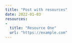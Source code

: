 ```yaml
---
title: "Post with resources"
date: 2022-01-03
resources:
-
  title: "Resource One"
  url: "https://example.com"
---
```


